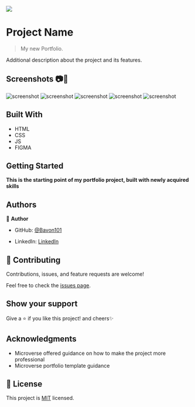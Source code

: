![](https://img.shields.io/badge/Microverse-blueviolet)

# Project Name

> My new Portfolio.
<!-- ![screenshot](./hello_microverse.png) -->

Additional description about the project and its features.
## Screenshots 📷📲
![screenshot](./src/img/header_screenshot.png)
![screenshot](./src/img/headline_screeshot.png)
![screenshot](./src/img/about_sreenshot.png)
![screenshot](./src/img/latest_project_screenshot.png)
![screenshot](./src/img/contact_screenshot.png)
## Built With

- HTML
- CSS
- JS
- FIGMA


<!-- ## Live Demo -->

<!-- [Live Demo Link](https://livedemo.com) -->


## Getting Started

**This is the starting point of my portfolio project, built with newly acquired skills**



<!-- To get a local copy up and running follow these simple example steps.

### Prerequisites

### Setup

### Install

### Usage

### Run tests

### Deployment -->



## Authors

👤 **Author**

- GitHub: [@Bavon101](https://github.com/Bavon101)
<!-- - Twitter: [@twitterhandle](https://twitter.com/twitterhandle) -->
- LinkedIn: [LinkedIn](https://www.linkedin.com/in/akumu-bavon-335416193/)



## 🤝 Contributing

Contributions, issues, and feature requests are welcome!

Feel free to check the [issues page](../../issues/).

## Show your support

Give a ⭐️ if you like this project! and cheers✨

## Acknowledgments

- Microverse offered guidance on how to make the project more professional
- Microverse portfolio template guidance


## 📝 License

This project is [MIT](./MIT.md) licensed.